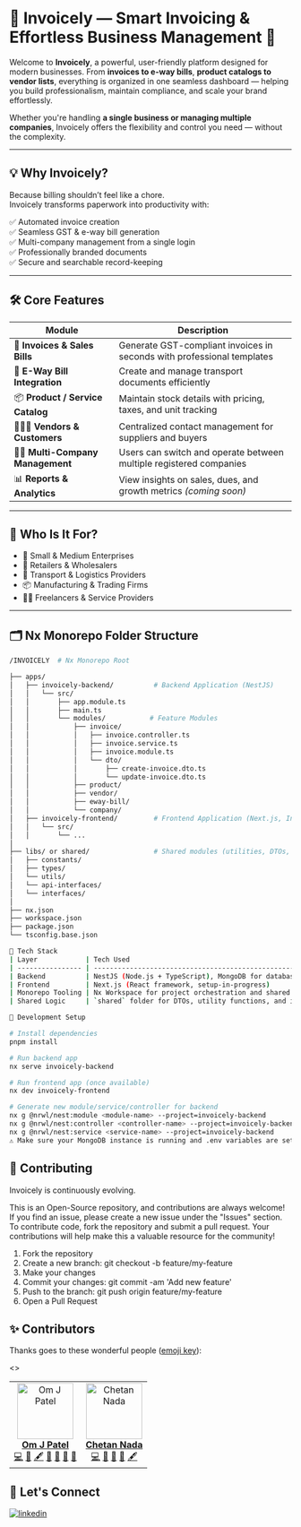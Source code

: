 # 📄 Invoicely — Smart Invoicing & Effortless Business Management 🚀

Welcome to **Invoicely**, a powerful, user-friendly platform designed for modern businesses. From **invoices to e-way bills**, **product catalogs to vendor lists**, everything is organized in one seamless dashboard — helping you build professionalism, maintain compliance, and scale your brand effortlessly.

Whether you're handling **a single business or managing multiple companies**, Invoicely offers the flexibility and control you need — without the complexity.

---

## 💡 Why Invoicely?

Because billing shouldn’t feel like a chore.  
Invoicely transforms paperwork into productivity with:

✅ Automated invoice creation  
✅ Seamless GST & e-way bill generation  
✅ Multi-company management from a single login  
✅ Professionally branded documents  
✅ Secure and searchable record-keeping

---

## 🛠️ Core Features

| Module                           | Description                                                            |
| -------------------------------- | ---------------------------------------------------------------------- |
| 🧾 **Invoices & Sales Bills**    | Generate GST-compliant invoices in seconds with professional templates |
| 🚚 **E-Way Bill Integration**    | Create and manage transport documents efficiently                      |
| 📦 **Product / Service Catalog** | Maintain stock details with pricing, taxes, and unit tracking          |
| 🧑‍🤝‍🧑 **Vendors & Customers**       | Centralized contact management for suppliers and buyers                |
| 🧑‍💼 **Multi-Company Management**  | Users can switch and operate between multiple registered companies     |
| 📊 **Reports & Analytics**       | View insights on sales, dues, and growth metrics _(coming soon)_       |

---

## 🧠 Who Is It For?

- 🏢 Small & Medium Enterprises
- 🛒 Retailers & Wholesalers
- 🚛 Transport & Logistics Providers
- 📦 Manufacturing & Trading Firms
- 🧑‍💻 Freelancers & Service Providers

---

## 🗂️ Nx Monorepo Folder Structure

```bash
/INVOICELY  # Nx Monorepo Root

├── apps/
│   ├── invoicely-backend/          # Backend Application (NestJS)
│   │   └── src/
│   │       ├── app.module.ts
│   │       ├── main.ts
│   │       └── modules/           # Feature Modules
│   │           ├── invoice/
│   │           │   ├── invoice.controller.ts
│   │           │   ├── invoice.service.ts
│   │           │   ├── invoice.module.ts
│   │           │   └── dto/
│   │           │       ├── create-invoice.dto.ts
│   │           │       └── update-invoice.dto.ts
│   │           ├── product/
│   │           ├── vendor/
│   │           ├── eway-bill/
│   │           └── company/
│   ├── invoicely-frontend/         # Frontend Application (Next.js, In Progress)
│   │   └── src/
│   │       └── ...
│
├── libs/ or shared/                # Shared modules (utilities, DTOs, interfaces, constants)
│   ├── constants/
│   ├── types/
│   └── utils/
│   └── api-interfaces/
│   └── interfaces/
│
├── nx.json
├── workspace.json
├── package.json
└── tsconfig.base.json
```

```bash
🔧 Tech Stack
| Layer            | Tech Used                                                        |
| ---------------- | ---------------------------------------------------------------- |
| Backend          | NestJS (Node.js + TypeScript), MongoDB for database              |
| Frontend         | Next.js (React framework, setup-in-progress)                           |
| Monorepo Tooling | Nx Workspace for project orchestration and shared libraries      |
| Shared Logic     | `shared` folder for DTOs, utility functions, and interfaces, components, styles |
```

```bash
🚀 Development Setup

# Install dependencies
pnpm install

# Run backend app
nx serve invoicely-backend

# Run frontend app (once available)
nx dev invoicely-frontend

# Generate new module/service/controller for backend
nx g @nrwl/nest:module <module-name> --project=invoicely-backend
nx g @nrwl/nest:controller <controller-name> --project=invoicely-backend
nx g @nrwl/nest:service <service-name> --project=invoicely-backend
⚠️ Make sure your MongoDB instance is running and .env variables are set for database connection.
```

## 🤝 Contributing

Invoicely is continuously evolving.

This is an Open-Source repository, and contributions are always welcome! If you find an issue, please create a new issue under the "Issues" section. To contribute code, fork the repository and submit a pull request. Your contributions will help make this a valuable resource for the community!

1. Fork the repository
2. Create a new branch: git checkout -b feature/my-feature
3. Make your changes
4. Commit your changes: git commit -am 'Add new feature'
5. Push to the branch: git push origin feature/my-feature
6. Open a Pull Request

## ✨ Contributors

Thanks goes to these wonderful people ([emoji key](https://allcontributors.org/docs/en/emoji-key)):

<!-- ALL-CONTRIBUTORS-LIST:START - Do not remove or modify this section -->
<!-- prettier-ignore-start -->
<!-- markdownlint-disable -->
<table>
  <tbody>
    <>
      <td align="center">
        <a href="https://github.com/omjpatel586">
          <img src="https://avatars.githubusercontent.com/u/119939918?v=4&s=100" width="100" alt="Om J Patel"/>
          <br />
          <b>Om J Patel</b>
        </a>
        <br />
        <a href="https://github.com/omjpatel586/Invoicely/commits?author=omjpatel586" title="Code">💻</a>
        <a href="#data-omjpatel586" title="Data">🔣</a>
        <a href="#content-omjpatel586" title="Content">🖋</a>
        <a href="https://github.com/omjpatel586/Invoicely/commits?author=omjpatel586" title="Documentation">📖</a>
        <a href="#ideas-omjpatel586" title="Ideas, Planning, & Feedback">🤔</a>
        <a href="#maintenance-omjpatel586" title="Maintenance">🚧</a>
        <a href="#research-omjpatel586" title="Research">🔬</a>
      </td>
      <td align="center">
        <a href="https://github.com/chetannada">
          <img src="https://avatars.githubusercontent.com/u/83969719?v=4&s=100" width="100" alt="Chetan Nada"/>
          <br />
          <b>Chetan Nada</b>
        </a>
        <br />
        <a href="https://github.com/omjpatel586/Invoicely/commits?author=chetannada" title="Code">💻</a>
        <a href="#ideas-chetannada" title="Ideas, Planning, & Feedback">🤔</a>
        <a href="#research-chetannada" title="Research">🔬</a>
        <a href="#design-chetannada" title="Design">🎨</a>
        <a href="#content-chetannada" title="Content">🖋</a>
      </td>
    </tr>

  </tbody>
</table>

## 🤝 Let's Connect

[![linkedin](https://img.shields.io/badge/LinkedIn-0077B5?style=for-the-badge&logo=linkedin&logoColor=white)](https://www.linkedin.com/in/om-j-patel/)
